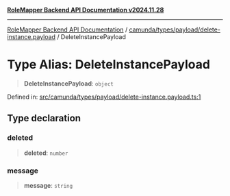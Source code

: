 [**RoleMapper Backend API Documentation v2024.11.28**](../../../../../README.md)

***

[RoleMapper Backend API Documentation](../../../../../modules.md) / [camunda/types/payload/delete-instance.payload](../README.md) / DeleteInstancePayload

# Type Alias: DeleteInstancePayload

> **DeleteInstancePayload**: `object`

Defined in: [src/camunda/types/payload/delete-instance.payload.ts:1](https://github.com/FlowCraft-AG/RoleMapper/blob/64577d705cc4c579b4cd41d48895a5fa1f3b9249/backend/src/camunda/types/payload/delete-instance.payload.ts#L1)

## Type declaration

### deleted

> **deleted**: `number`

### message

> **message**: `string`
